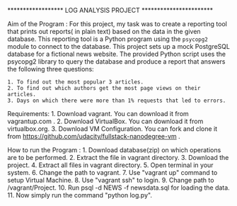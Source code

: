 ****************** LOG ANALYSIS PROJECT ***********************

Aim of the Program :
For this project, my task was to create a reporting tool that prints out reports( in plain text) based on the data in the given database. This reporting tool is a Python program using the `psycopg2` module to connect to the database. This project sets up a mock PostgreSQL database for a fictional news website. The provided Python script uses the psycopg2 library to query the database and produce a report that answers the following three questions:

    1. To find out the most popular 3 articles.
    2. To find out which authors get the most page views on their articles.
    3. Days on which there were more than 1% requests that led to errors.

Requirements:
    1. Download vagrant.
        You can download it from vagrantup.com .
    2. Download VirtualBox.
        You can download it from virtualbox.org.
    3. Download VM Configuration.
        You can fork and clone it from
        https://github.com/udacity/fullstack-nanodegree-vm . 
        
How to run the Program :
    1. Download database(zip) on which operations are to be performed.
    2. Extract the file in vagrant directory.
    3. Download the project.
    4. Extract all files in vagrant directory.
    5. Open terminal in your system.
    6. Change the path to vagrant.
    7. Use "vagrant up" command to setup Virtual Machine.
    8. Use "vagrant ssh" to login.
    9. Change path to /vagrant/Project.
   10. Run psql -d NEWS -f newsdata.sql for loading the data.
   11. Now simply run the command "python log.py".
